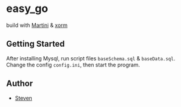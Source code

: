 easy_go
=======
build with [Martini](https://github.com/go-martini/martini) & [xorm](https://github.com/go-xorm/xorm)

## Getting Started

After installing Mysql, run script files `baseSchema.sql` & `baseData.sql`.
Change the config `config.ini`, then start the program.

## Author

* [Steven](https://github.com/easykoo)
